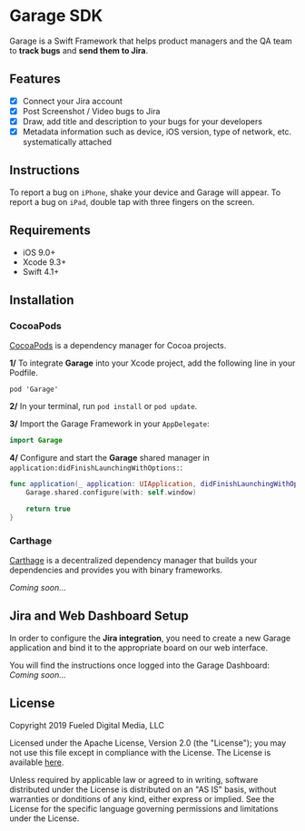 # Garage SDK

Garage is a Swift Framework that helps product managers and the QA team to **track bugs** and **send them to Jira**.

## Features

- [x] Connect your Jira account
- [x] Post Screenshot / Video bugs to Jira
- [x] Draw, add title and description to your bugs for your developers
- [x] Metadata information such as device, iOS version, type of network, etc. systematically attached

## Instructions

To report a bug on `iPhone`, shake your device and Garage will appear. 
To report a bug on `iPad`, double tap with three fingers on the screen.

## Requirements

- iOS 9.0+
- Xcode 9.3+
- Swift 4.1+

## Installation

### CocoaPods

[CocoaPods](http://cocoapods.org) is a dependency manager for Cocoa projects. 

**1/** To integrate **Garage** into your Xcode project, add the following line in your Podfile.

```cocoapods
pod 'Garage'
```

**2/** In your terminal, run `pod install` or `pod update`.

**3/** Import the Garage Framework in your `AppDelegate`:

```swift
import Garage
```

**4/** Configure and start the **Garage** shared manager in `application:didFinishLaunchingWithOptions:`:

```swift
func application(_ application: UIApplication, didFinishLaunchingWithOptions launchOptions: [UIApplicationLaunchOptionsKey: Any]?) -> Bool {
	Garage.shared.configure(with: self.window)

	return true
}
```

### Carthage

[Carthage](https://github.com/Carthage/Carthage) is a decentralized dependency manager that builds your dependencies and provides you with binary frameworks. 

_Coming soon..._

## Jira and Web Dashboard Setup

In order to configure the **Jira integration**, you need to create a new Garage application and bind it to the appropriate board on our web interface.

You will find the instructions once logged into the Garage Dashboard: _Coming soon..._

## License

Copyright 2019 Fueled Digital Media, LLC

Licensed under the Apache License, Version 2.0 (the "License"); you may not use this file except in compliance with the License. The License is available [here](https://github.com/Fueled/garage-sdk/blob/master/LICENSE). 

Unless required by applicable law or agreed to in writing, software distributed under the License is distributed on an "AS IS" basis, without warranties or donditions of any kind, either express or implied. See the License for the specific language governing permissions and limitations under the License.

